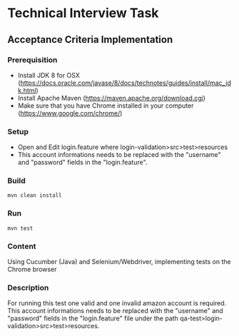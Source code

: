 # Technical Interview Task

## Acceptance Criteria Implementation

### Prerequisition

- Install JDK 8 for OSX (https://docs.oracle.com/javase/8/docs/technotes/guides/install/mac_jdk.html)
- Install Apache Maven (https://maven.apache.org/download.cgi)
- Make sure that you have Chrome installed in your computer (https://www.google.com/chrome/) 


### Setup

- Open and Edit login.feature where login-validation>src>test>resources
- This account informations needs to be replaced with the "username" and "password" fields in the "login.feature".

 
### Build

```
mvn clean install
```
### Run

```
mvn test
```

### Content

Using Cucumber (Java) and Selenium/Webdriver, implementing tests on the Chrome browser

### Description

For running this test one valid and one invalid amazon account is required. This account informations needs to be replaced with the "username" and "password" fields in the "login.feature" file under the path qa-test>login-validation>src>test>resources.
